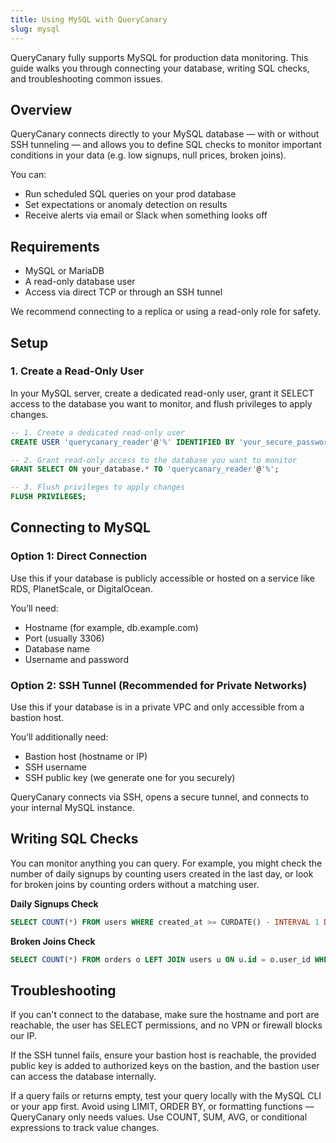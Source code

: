 ```yaml
---
title: Using MySQL with QueryCanary
slug: mysql
---
```

QueryCanary fully supports MySQL for production data monitoring. This guide walks you through connecting your database, writing SQL checks, and troubleshooting common issues.

## Overview

QueryCanary connects directly to your MySQL database — with or without SSH tunneling — and allows you to define SQL checks to monitor important conditions in your data (e.g. low signups, null prices, broken joins).

You can:

- Run scheduled SQL queries on your prod database
- Set expectations or anomaly detection on results
- Receive alerts via email or Slack when something looks off

## Requirements

- MySQL or MariaDB
- A read-only database user
- Access via direct TCP or through an SSH tunnel

We recommend connecting to a replica or using a read-only role for safety.

## Setup

### 1. Create a Read-Only User

In your MySQL server, create a dedicated read-only user, grant it SELECT access to the database you want to monitor, and flush privileges to apply changes.

```sql
-- 1. Create a dedicated read-only user
CREATE USER 'querycanary_reader'@'%' IDENTIFIED BY 'your_secure_password';

-- 2. Grant read-only access to the database you want to monitor
GRANT SELECT ON your_database.* TO 'querycanary_reader'@'%';

-- 3. Flush privileges to apply changes
FLUSH PRIVILEGES;
```

## Connecting to MySQL

### Option 1: Direct Connection

Use this if your database is publicly accessible or hosted on a service like RDS, PlanetScale, or DigitalOcean.

You’ll need:

- Hostname (for example, db.example.com)
- Port (usually 3306)
- Database name
- Username and password

### Option 2: SSH Tunnel (Recommended for Private Networks)

Use this if your database is in a private VPC and only accessible from a bastion host.

You’ll additionally need:

- Bastion host (hostname or IP)
- SSH username
- SSH public key (we generate one for you securely)

QueryCanary connects via SSH, opens a secure tunnel, and connects to your internal MySQL instance.

## Writing SQL Checks

You can monitor anything you can query. For example, you might check the number of daily signups by counting users created in the last day, or look for broken joins by counting orders without a matching user.

**Daily Signups Check**
```sql
SELECT COUNT(*) FROM users WHERE created_at >= CURDATE() - INTERVAL 1 DAY;
```

**Broken Joins Check**
```sql
SELECT COUNT(*) FROM orders o LEFT JOIN users u ON u.id = o.user_id WHERE u.id IS NULL;
```

## Troubleshooting

If you can't connect to the database, make sure the hostname and port are reachable, the user has SELECT permissions, and no VPN or firewall blocks our IP.  

If the SSH tunnel fails, ensure your bastion host is reachable, the provided public key is added to authorized keys on the bastion, and the bastion user can access the database internally.  

If a query fails or returns empty, test your query locally with the MySQL CLI or your app first. Avoid using LIMIT, ORDER BY, or formatting functions — QueryCanary only needs values. Use COUNT, SUM, AVG, or conditional expressions to track value changes.

